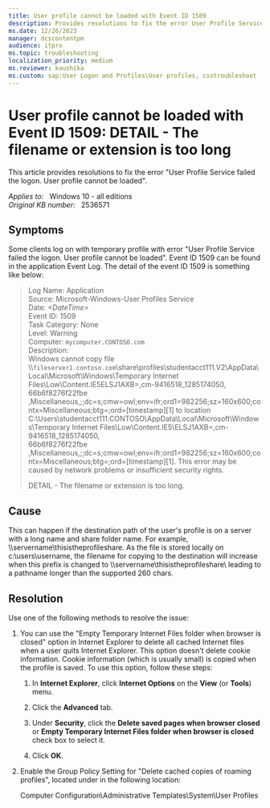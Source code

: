 ```yaml
---
title: User profile cannot be loaded with Event ID 1509
description: Provides resolutions to fix the error User Profile Service failed the logon. User profile cannot be loaded.
ms.date: 12/26/2023
manager: dcscontentpm
audience: itpro
ms.topic: troubleshooting
localization_priority: medium
ms.reviewer: kaushika
ms.custom: sap:User Logon and Profiles\User profiles, csstroubleshoot
---
```

# User profile cannot be loaded with Event ID 1509: DETAIL - The filename or extension is too long

This article provides resolutions to fix the error "User Profile Service failed the logon. User profile cannot be loaded".

_Applies to:_ &nbsp; Windows 10 - all editions  
_Original KB number:_ &nbsp; 2536571

## Symptoms

Some clients log on with temporary profile with error "User Profile Service failed the logon. User profile cannot be loaded". Event ID 1509 can be found in the application Event Log. The detail of the event ID 1509 is something like below:

> Log Name: Application  
Source: Microsoft-Windows-User Profiles Service  
Date: *\<DateTime>*  
Event ID: 1509  
Task Category: None  
Level: Warning  
Computer: `mycomputer.CONTOSO.com`  
Description:  
Windows cannot copy file  
\\\\`fileserver1.contoso.com`\share\profiles\studentacct111.V2\AppData\Local\Microsoft\Windows\Temporary Internet Files\Low\Content.IE5ELSJ1AXB\=,cm-9416518_1285174050,  
66b6f8276f22fbe  
,Miscellaneous,;;dc=s;cmw=owl;env=ifr;ord1=982256;sz=160x600;contx=Miscellaneous;btg=;ord=[timestamp][1] to location C:\Users\studentacct111.CONTOSO\AppData\Local\Microsoft\Windows\Temporary Internet  Files\Low\Content.IE5\ELSJ1AXB\=,cm-9416518_1285174050,  
66b6f8276f22fbe  
,Miscellaneous,;;dc=s;cmw=owl;env=ifr;ord1=982256;sz=160x600;contx=Miscellaneous;btg=;ord=[timestamp][1]. This error may be caused by network problems or insufficient security rights.  
>
> DETAIL - The filename or extension is too long.  

## Cause

This can happen if the destination path of the user's profile is on a server with a long name and share folder name. For example, \\\\servername\\thisistheprofileshare. As the file is stored locally on c:\\users\\username, the filename for copying to the destination will increase when this prefix is changed to \\\\servername\\thisistheprofileshare\\ leading to a pathname longer than the supported 260 chars.

## Resolution

Use one of the following methods to resolve the issue:

1. You can use the "Empty Temporary Internet Files folder when browser is closed" option in Internet Explorer to delete all cached Internet files when a user quits Internet Explorer. This option doesn't delete cookie information. Cookie information (which is usually small) is copied when the profile is saved. To use this option, follow these steps:

    1. In **Internet Explorer**, click **Internet Options** on the **View** (or **Tools**) menu.

    2. Click the **Advanced** tab.

    3. Under **Security**, click the **Delete saved pages when browser closed** or **Empty Temporary Internet Files folder when browser is closed** check box to select it.

    4. Click **OK**.

2. Enable the Group Policy Setting for "Delete cached copies of roaming profiles", located under in the following location:

    Computer Configuration\\Administrative Templates\\System\\User Profiles
